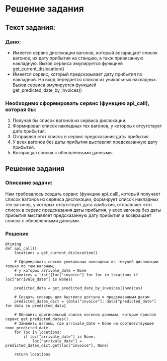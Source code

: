 # Решение задания

## Текст задания:

### Дано:
- Имеется сервис дислокации вагонов, который возвращает список вагонов, их дату прибытия на станцию, а такж привязанную накладную. Вызов сервиса эмулируется функцией get_current_dislocation()
- Имеется сервис, который предсказывает дату прибытия по накладной. На вход передается список из уникальных накладных.
Вызов сервиса эмулируется функцией get_predicted_date_by_invoices()

### Необходимо сформировать сервис (функцию api_call), которая бы:
1. Получал бы список вагонов из сервиса дислокации.
2. Формировал список накладных тех вагонов, у котороых отсутствует дата прибытия.
3. Отправлял этот список в сервис предсказания даты прибытия.
4. У всех вагонов без даты прибытия выставлял предсказанную дату прибытия.
5. Возвращал список с обновленными данными. 

## Решение задания

### Описание задачи:
Нам требовалось создать сервис (функцию api_call), который получает список вагонов из сервиса дислокации, формирует список накладных тех вагонов, у которых отсутствует дата прибытия, отправляет этот список в сервис предсказания даты прибытия, у всех вагонов без даты прибытия выставляет предсказанную дату прибытия и возвращает список с обновленными данными.

### Решение
```
@timing
def api_call():
    locations = get_current_dislocation()

    # Сформировать список уникальных накладных из текущей дислокации только по тем вагонам,
    # у которых arrivale_date = None
    invoices = list({loc["invoice"] for loc in locations if loc["arrivale_date"] is None})

    predicted_data = get_predicted_date_by_invoices(invoices)

    # Создать словарь для быстрого доступа к предсказанным датам
    predicted_dates_dict = {data["invoice"]: data["predicted_date"] for data in predicted_data}

    # Обновить оригинальный список вагонов данными, которые прислал сервис get_predicted_dates().
    # Заменить вагоны, где arrivale_date = None на соответствующее поле predicted_date.
    for loc in locations:
        if loc["arrivale_date"] is None:
            loc["arrivale_date"] = predicted_dates_dict.get(loc["invoice"], None)

    return locations

```



